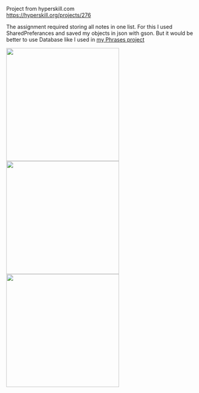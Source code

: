 Project from hyperskill.com  
https://hyperskill.org/projects/276

The assignment required storing all notes in one list. For this I used SharedPreferances and saved my objects in json with gson.
But it would be better to use Database like I used in [my Phrases project](https://github.com/ElenaPanPanda/Phrases)

<img src='https://github.com/ElenaPanPanda/Secret-Diary/assets/128897858/35d09b84-38df-4c00-82e0-50f44aed1bf8' width='300'>
<img src='https://github.com/ElenaPanPanda/Secret-Diary/assets/128897858/f17aadfe-b693-44a7-8cc7-2b3cc61fe155' width='300'>
<img src='https://github.com/ElenaPanPanda/Secret-Diary/assets/128897858/e6467ee8-c19a-4cb4-81fb-ebe644732a59' width='300'>


